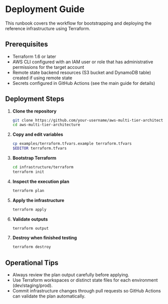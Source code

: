 # Deployment Guide

This runbook covers the workflow for bootstrapping and deploying the reference infrastructure using Terraform.

## Prerequisites

- Terraform 1.6 or later
- AWS CLI configured with an IAM user or role that has administrative permissions for the target account
- Remote state backend resources (S3 bucket and DynamoDB table) created if using remote state
- Secrets configured in GitHub Actions (see the main guide for details)

## Deployment Steps

1. **Clone the repository**
   ```bash
   git clone https://github.com/your-username/aws-multi-tier-architecture.git
   cd aws-multi-tier-architecture
   ```
2. **Copy and edit variables**
   ```bash
   cp examples/terraform.tfvars.example terraform.tfvars
   $EDITOR terraform.tfvars
   ```
3. **Bootstrap Terraform**
   ```bash
   cd infrastructure/terraform
   terraform init
   ```
4. **Inspect the execution plan**
   ```bash
   terraform plan
   ```
5. **Apply the infrastructure**
   ```bash
   terraform apply
   ```
6. **Validate outputs**
   ```bash
   terraform output
   ```
7. **Destroy when finished testing**
   ```bash
   terraform destroy
   ```

## Operational Tips

- Always review the plan output carefully before applying.
- Use Terraform workspaces or distinct state files for each environment (dev/staging/prod).
- Commit infrastructure changes through pull requests so GitHub Actions can validate the plan automatically.
